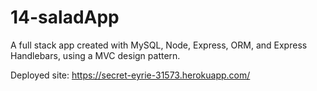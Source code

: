 # 14-saladApp

A full stack app created with MySQL, Node, Express, ORM, and Express Handlebars, using a MVC design pattern.

Deployed site: https://secret-eyrie-31573.herokuapp.com/
